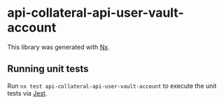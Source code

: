 # api-collateral-api-user-vault-account

This library was generated with [Nx](https://nx.dev).

## Running unit tests

Run `nx test api-collateral-api-user-vault-account` to execute the unit tests via [Jest](https://jestjs.io).

